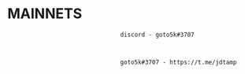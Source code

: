 # MAINNETS


                                    discord - goto5k#3707



                                    goto5k#3707 - https://t.me/jdtamp
